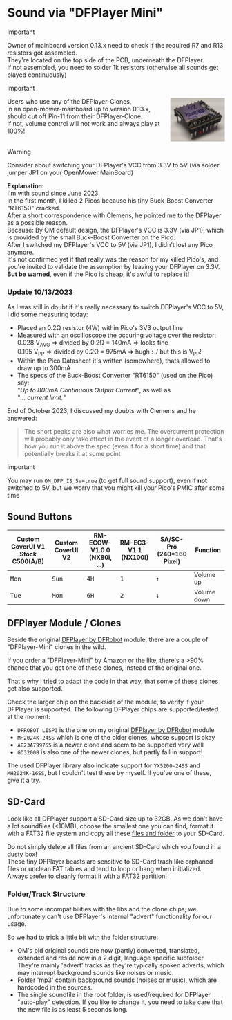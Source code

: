 # Sound via "DFPlayer Mini"

> [!IMPORTANT]  
> Owner of mainboard version 0.13.x need to check if the required R7 and R13
> resistors got assembled.<br>
> They're located on the top side of the PCB, underneath the DFPlayer.<br>
> If not assembled, you need to solder 1k resistors (otherwise all sounds get played continuously)

> [!IMPORTANT]  
> <a href="../../img/dfplayer-clone_cut-pin.png"><img src="../../img/dfplayer-clone_cut-pin.png" title="Cut-off Pin-11 if DFP-Clone and MoBo <= 0.13.x" width="25%" align="right"></a>
> Users who use any of the DFPlayer-Clones,<br>
> in an open-mower-mainboard up to version 0.13.x,<br>
> should cut off Pin-11 from their DFPlayer-Clone.<br>
> If not, volume control will not work and always play at 100%!<br><br>

> [!WARNING]
> Consider about switching your DFPlayer's VCC from 3.3V to 5V
> (via solder jumper JP1 on your OpenMower MainBoard)

**Explanation:**<br>
I'm with sound since June 2023.<br>
In the first month, I killed 2 Picos because his tiny Buck-Boost Converter "RT6150" cracked.<br>
After a short correspondence with Clemens, he pointed me to the DFPlayer
as a possible reason.<br>
Because: By OM default design, the DFPlayer's VCC is 3.3V (via JP1),
which is provided by the small Buck-Boost Converter on the Pico.<br>
After I switched my DFPlayer's VCC to 5V (via JP1), I didn't lost any Pico anymore.<br>
It's not confirmed yet if that really was the reason for my killed Pico's,
and you're invited to validate the assumption by leaving your DFPlayer on 3.3V. **But be warned**, even if the Pico is cheap, it's awful to replace it! 

### Update 10/13/2023

As I was still in doubt if it's really necessary to switch DFPlayer's VCC to 5V,
I did some measuring today:

- Placed an 0.2Ω resistor (4W) within Pico's 3V3 output line
- Measured with an oscilloscope the occuring voltage over the resistor:<br>
  0.028 V<sub>AVG</sub> => divided by 0.2Ω = 140mA => looks fine<br>
  0.195 V<sub>PP</sub> => divided by 0.2Ω = 975mA => hugh :-/ but this is V<sub>PP</sub>!
- Within the Pico Datasheet it's written (somewhere), thats allowed to draw up to 300mA
- The specs of the Buck-Boost Converter "RT6150" (used on the Pico) say:<br>
  "*Up to 800mA Continuous Output Current*", as well as<br>
  "*... current limit.*"

End of October 2023, I discussed my doubts with Clemens and he answered:
> The short peaks are also what worries me. The overcurrent protection will probably only take effect in the event of a longer overload. That's how you run it above the spec (even if for a short time) and that potentially breaks it at some point

> [!IMPORTANT]  
> You may run `OM_DFP_IS_5V=true` (to get full sound support), even if **not** switched to 5V, but we worry that you might kill your Pico's PMIC after some time

## Sound Buttons

| Custom CoverUI V1<br>Stock C500(A/B) | Custom CoverUI V2 | RM-ECOW-V1.0.0<br>(NX80i, ...) | RM-EC3-V1.1<br>(NX100i) | SA/SC-Pro<br>(240*160 Pixel) | Function |
| ------ | -------- | ---- | ---- | --- | --- |
| <kbd>Mon</kbd> | <kbd>Sun</kbd> | <kbd>4H</kbd> | <kbd>1</kbd> | <kbd>↑</kbd> | Volume up |
| <kbd>Tue</kbd> | <kbd>Mon</kbd> | <kbd>6H</kbd> | <kbd>2</kbd> | <kbd>↓</kbd> | Volume down

## DFPlayer Module / Clones

Beside the original [DFPlayer by DFRobot](https://www.dfrobot.com/product-1121.html) module, there are a couple of "DFPlayer-Mini" clones in the wild.

If you order a "DFPlayer-Mini" by Amazon or the like, there's a >90% chance that you get one of these clones, instead of the original one.

That's why I tried to adapt the code in that way, that some of these clones get also supported.

Check the larger chip on the backside of the module, to verify if your DFPlayer is supported. The following DFPlayer chips are supported/tested at the moment:

- `DFROBOT LISP3` is the one on my original [DFPlayer by DFRobot](https://www.dfrobot.com/product-1121.html) module
- `MH2024K-24SS` which is one of the older clones, whose support is okay
- `AB23A799755` is a newer clone and seem to be supported very well
- `GD3200B` is also one of the newer clones, but partly fail in support!

The used DFPlayer library also indicate support for `YX5200-24SS` and `MH2024K-16SS`, but I couldn't test these by myself. If you've one of these, give it a try.

## SD-Card

Look like all DFPlayer support a SD-Card size up to 32GB.
As we don't have a lot soundfiles (<10MB), choose the smallest one you can find, format it with a FAT32 file system and copy all these [files and folder](./soundfiles/) to your SD-Card.

Do not simply delete all files from an ancient SD-Card which you found in a dusty box!<br>
These tiny DFPlayer beasts are sensitive to SD-Card trash like orphaned files or unclean FAT tables and tend to loop or hang when initialized.<br>
Always prefer to cleanly format it with a FAT32 partition!

### Folder/Track Structure

Due to some incompatibilities with the libs and the clone chips, we unfortunately can't use DFPlayer's internal "advert" functionality for our usage.

So we had to trick a little bit with the folder structure:

- OM's old original sounds are now (partly) converted, translated, extended and reside now in a 2 digit, language specific subfolder. They're mainly 'advert' tracks as they're typically spoken adverts, which may interrupt background sounds like noises or music.
- Folder 'mp3' contain background sounds (noises or music), which are hardcoded in the sources.
- The single soundfile in the root folder, is used/required for DFPlayer "auto-play" detection. If you like to change it, you need to take care that the new file is as least 5 seconds long.
